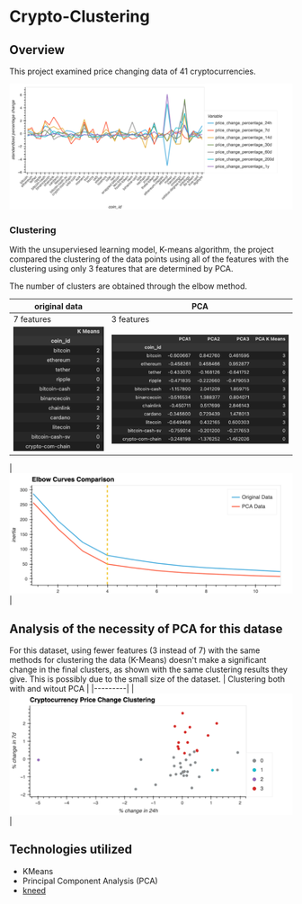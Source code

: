 # Crypto-Clustering

## Overview
This project examined price changing data of 41 cryptocurrencies.

![Cryptocurrency price changes](/images/standardizedData.png)

### Clustering
With the unsuperviesed learning model, K-means algorithm, the project compared the clustering of the data points using all of the features with the clustering using only 3 features that are determined by PCA. 

The number of clusters are obtained through the elbow method.

| original data | PCA |
|-------------|-------------|
| 7 features | 3 features | 
| ![](/images/Kmeans.png) | ![](/images/pcaKmeans.png) |


| ![Elbow curves comparison](/images/elbowCurvesComparison.png) |

## Analysis of the necessity of PCA for this datase
For this dataset, using fewer features (3 instead of 7) with the same methods for clustering the data (K-Means) doesn't make a significant change in the final clusters, as shown with the same clustering results they give. This is possibly due to the small size of the dataset.
| Clustering both with and witout PCA |
|---------|
| ![Data clusteriing](/images/clusteringComparison.png) |

## Technologies utilized
* KMeans
* Principal Component Analysis (PCA)
* [kneed](https://github.com/arvkevi/kneed)


